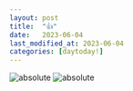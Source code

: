 ```yaml
---
layout: post
title:  "👍"
date:   2023-06-04
last_modified_at: 2023-06-04
categories: [daytoday!]
---
```

<img data-action="zoom" src='/assets/images/64a6c8320a0cbe2424095108_KakaoTalk_20230706_225640324.jpg | relative_url }}' alt='absolute'>

<img data-action="zoom" src='{{ "whoisrealminjueun.github.io/assets/images/64a6c8320a0cbe2424095108_KakaoTalk_20230706_225640324.jpg" | relative_url }}' alt='absolute'>
<!-- result : whoisrealminjueun.github.io/assets/images/64a6c8320a0cbe2424095108_KakaoTalk_20230706_225640324.jpg -->
